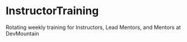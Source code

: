 # InstructorTraining
Rotating weekly training for Instructors, Lead Mentors, and Mentors at DevMountain
